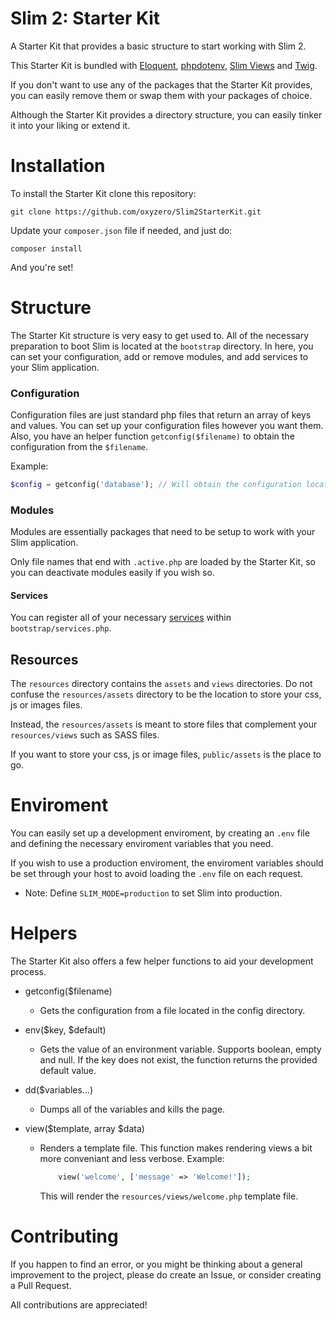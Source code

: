 # Slim 2: Starter Kit

A Starter Kit that provides a basic structure to start working with Slim 2.

This Starter Kit is bundled with [Eloquent](https://github.com/illuminate/database), [phpdotenv](https://github.com/vlucas/phpdotenv), [Slim Views](https://github.com/slimphp/Slim-Views) and [Twig](https://github.com/twigphp/Twig).

If you don't want to use any of the packages that the Starter Kit provides, you can easily remove them or swap them with your packages of choice.

Although the Starter Kit provides a directory structure, you can easily tinker it into your liking or extend it.

# Installation

To install the Starter Kit clone this repository:

```
git clone https://github.com/oxyzero/Slim2StarterKit.git
```

Update your `composer.json` file if needed, and just do:

```
composer install
```

And you're set!

# Structure

The Starter Kit structure is very easy to get used to. All of the necessary preparation to boot Slim is located at the `bootstrap` directory. In here, you can set your configuration, add or remove modules, and add services to your Slim application.

### Configuration

Configuration files are just standard php files that return an array of keys and values. You can set up your configuration files however you want them. Also, you have an helper function `getconfig($filename)` to obtain the configuration from the `$filename`.

Example:

```php
$config = getconfig('database'); // Will obtain the configuration located in: bootstrap/config/database.php
```

### Modules

Modules are essentially packages that need to be setup to work with your Slim application.

Only file names that end with  `.active.php` are loaded by the Starter Kit, so you can deactivate modules easily if you wish so.

#### Services

You can register all of your necessary [services](http://docs.slimframework.com/di/overview/) within `bootstrap/services.php`.

## Resources

The `resources` directory contains the `assets` and `views` directories. Do not confuse the `resources/assets` directory to be the location to store your css, js or images files.

Instead, the `resources/assets` is meant to store files that complement your `resources/views` such as SASS files.

If you want to store your css, js or image files, `public/assets` is the place to go.

# Enviroment

You can easily set up a development enviroment, by creating an `.env` file and defining the necessary enviroment variables that you need.

If you wish to use a production enviroment, the enviroment variables should be set through your host to avoid loading the `.env` file on each request.

* Note: Define `SLIM_MODE=production` to set Slim into production.

# Helpers

The Starter Kit also offers a few helper functions to aid your development process.

+ getconfig($filename)
    + Gets the configuration from a file located in the config directory.

+ env($key, $default)
    + Gets the value of an environment variable. Supports boolean, empty and null.
        If the key does not exist, the function returns the provided default value.

+ dd($variables...)
    + Dumps all of the variables and kills the page.

+ view($template, array $data)
    + Renders a template file. This function makes rendering views a bit more conveniant and less verbose. Example:

        ```php
            view('welcome', ['message' => 'Welcome!']);
        ```

        This will render the `resources/views/welcome.php` template file.

# Contributing

If you happen to find an error, or you might be thinking about a general improvement to the project, please do create an Issue, or consider creating a Pull Request.

All contributions are appreciated!
